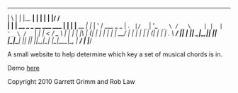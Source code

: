  _   _                        _______ _           _     _  __          
| \ | |                      |__   __| |         | |   | |/ /          
|  \| | __ _ _ __ ___   ___     | |  | |__   __ _| |_  | ' / ___ _   _ 
| . ` |/ _` | '_ ` _ \ / _ \    | |  | '_ \ / _` | __| |  < / _ \ | | |
| |\  | (_| | | | | | |  __/    | |  | | | | (_| | |_  | . \  __/ |_| |
|_| \_|\__,_|_| |_| |_|\___|    |_|  |_| |_|\__,_|\__| |_|\_\___|\__, |
                                                                  __/ |
                                                                 |___/ 

A small website to help determine which key a set of musical chords is in.

Demo [here](http://robinator.github.com/namethatkey)

Copyright 2010 Garrett Grimm and Rob Law